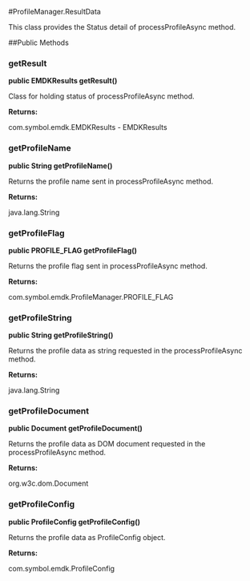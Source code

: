 #ProfileManager.ResultData

This class provides the Status detail of processProfileAsync method.

##Public Methods

### getResult

**public EMDKResults getResult()**

Class for holding status of processProfileAsync method.

**Returns:**

com.symbol.emdk.EMDKResults - EMDKResults

### getProfileName

**public String getProfileName()**

Returns the profile name sent in processProfileAsync method.

**Returns:**

java.lang.String

### getProfileFlag

**public PROFILE_FLAG getProfileFlag()**

Returns the profile flag sent in processProfileAsync method.

**Returns:**

com.symbol.emdk.ProfileManager.PROFILE_FLAG

### getProfileString

**public String getProfileString()**

Returns the profile data as string requested in the processProfileAsync method.

**Returns:**

java.lang.String

### getProfileDocument

**public Document getProfileDocument()**

Returns the profile data as DOM document requested in the processProfileAsync method.

**Returns:**

org.w3c.dom.Document

### getProfileConfig

**public ProfileConfig getProfileConfig()**

Returns the profile data as ProfileConfig object.

**Returns:**

com.symbol.emdk.ProfileConfig

